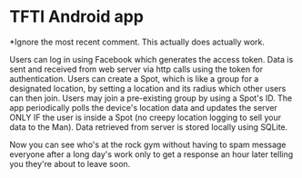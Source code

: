 # TFTI Android app

*Ignore the most recent comment. This actually does actually work.

Users can log in using Facebook which generates the access token. Data is sent and received from web server via http calls using the token for authentication. Users can create a Spot, which is like a group for a designated location, by setting a location and its radius which other users can then join. Users may join a pre-existing group by using a Spot's ID. The app periodically polls the device's location data and updates the server ONLY IF the user is inside a Spot (no creepy location logging to sell your data to the Man). Data retrieved from server is stored locally using SQLite.

Now you can see who's at the rock gym without having to spam message everyone after a long day's work only to get a response an hour later telling you they're about to leave soon.
